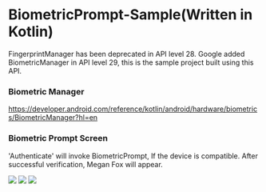 # BiometricPrompt-Sample(Written in Kotlin)

FingerprintManager has been deprecated in API level 28. Google added BiometricManager in API level 29, this is the sample project built using this API. 

### Biometric Manager
https://developer.android.com/reference/kotlin/android/hardware/biometrics/BiometricManager?hl=en


### Biometric Prompt Screen 

'Authenticate' will invoke BiometricPrompt, If the device is compatible. After successful verification, Megan Fox will appear.

![](https://raw.github.com/Pankaj-J/BiometricPrompt-Sample/blob/master/screenshots/one.jpg)
![](https://raw.github.com/Pankaj-J/BiometricPrompt-Sample/blob/master/screenshots/two.jpg)
![](https://raw.github.com/Pankaj-J/BiometricPrompt-Sample/blob/master/screenshots/three.jpg)
